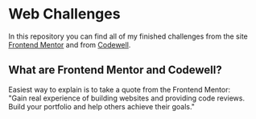# Web Challenges

In this repository you can find all of my finished challenges from the site [Frontend Mentor](https://www.frontendmentor.io/challenges) and from [Codewell](https://www.codewell.cc/challenges).

## What are Frontend Mentor and Codewell?

Easiest way to explain is to take a quote from the Frontend Mentor: <br>
"Gain real experience of building websites and providing code reviews. Build your portfolio and help others achieve their goals."
